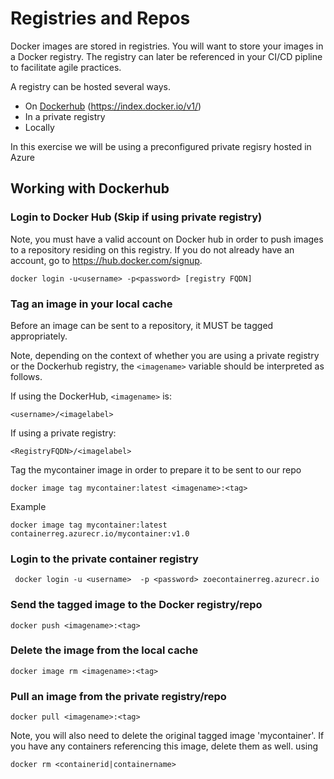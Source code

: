# Registries and Repos

Docker images are stored in registries.
You will want to store your images in a Docker registry. The registry can later
be referenced in your CI/CD pipline to facilitate agile practices.

A registry can be hosted several ways.

+ On [Dockerhub](http://hub.docker.com) (<https://index.docker.io/v1/>)
+ In a private registry
+ Locally

In this exercise we will be using a preconfigured private regisry hosted in Azure

## Working with Dockerhub

### **Login to Docker Hub (Skip if using private registry)**

Note, you must have a valid account on Docker hub in order to push images to a repository residing on this registry.  If you do not already have an account, go to <https://hub.docker.com/signup>.

``` docker
docker login -u<username> -p<password> [registry FQDN]
```

### **Tag an image in your local cache**

Before an image can be sent to a repository, it MUST be tagged appropriately.

Note, depending on the context of whether you are using a private registry or
the Dockerhub registry, the  `<imagename>` variable should be
interpreted as follows.

If using the DockerHub, `<imagename>` is:

```
<username>/<imagelabel>
```

If using a private registry:

```
<RegistryFQDN>/<imagelabel>
```

Tag the mycontainer image in order to prepare it to be sent to our repo

``` docker
docker image tag mycontainer:latest <imagename>:<tag>
```

Example

``` docker
docker image tag mycontainer:latest containerreg.azurecr.io/mycontainer:v1.0
```

### **Login to the private container registry**

```
 docker login -u <username>  -p <password> zoecontainerreg.azurecr.io
```

### **Send the tagged image to the Docker registry/repo**

```docker
docker push <imagename>:<tag>
```

### **Delete the image from the local cache**

```docker
docker image rm <imagename>:<tag>
```

### **Pull an image from the private registry/repo**

``` docker
docker pull <imagename>:<tag>
```

Note, you will also need to delete the original tagged image 'mycontainer'.
If you have any containers referencing this image, delete them as well.
using

```docker
docker rm <containerid|containername>
```

